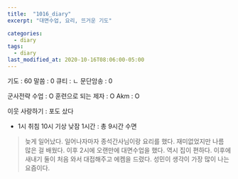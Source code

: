 ```yaml
---
title:  "1016_diary"
excerpt: "대면수업, 요리, 뜨거운 기도"

categories:
  - diary
tags:
  - diary
last_modified_at: 2020-10-16T08:06:00-05:00
---
```


기도 : 60
말씀 : 0
큐티 : ㄴ
문단암송 : 0

군사전략 수업 : O
훈련으로 되는 제자 : O
Akm : O

이웃 사랑하기 : 포도 샀다

-  1시 취침 10시 기상 낮잠 1시간 : 총 9시간 수면

> 늦게 일어났다. 일어나자마자 종석간사님이랑 요리를 했다. 재미없었지만 나름 많은 걸 배웠다. 이후 2시에 오랜만에 대면수업을 했다. 역시 집이 편하다. 이후에 새내기 둘이 처음 와서 대접해주고 에켐을 드렸다. 성민이 생각이 가장 많이 나는 요즘이다.